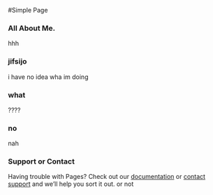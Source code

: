 #Simple Page
### All About Me.
hhh

### jifsijo
i have no idea wha im doing

### what
????

### no
nah

### Support or Contact
Having trouble with Pages? Check out our [documentation](https://help.github.com/pages) or [contact support](https://github.com/contact) and we’ll help you sort it out. or not
